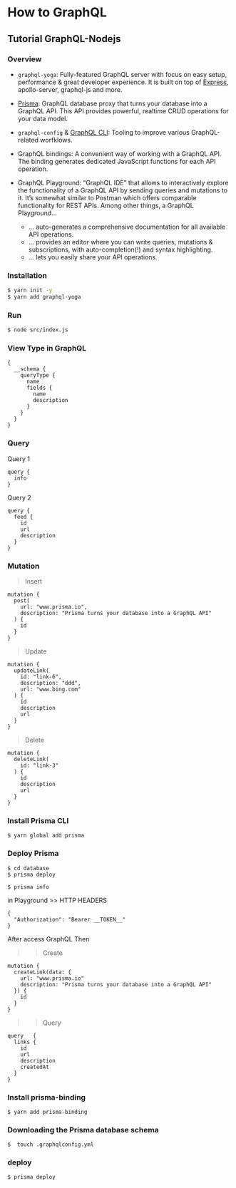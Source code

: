 # How to GraphQL 

## Tutorial GraphQL-Nodejs

### Overview

- `graphql-yoga`: Fully-featured GraphQL server with focus on easy setup, performance & great developer experience. It is built on top of [Express](https://expressjs.com/), apollo-server, graphql-js and more.
- [Prisma](https://www.prisma.io/): GraphQL database proxy that turns your database into a GraphQL API. This API provides powerful, realtime CRUD operations for your data model.
- `graphql-config` & [GraphQL CLI](https://github.com/graphql-cli/graphql-cli): Tooling to improve various GraphQL-related worfklows.
- GraphQL bindings: A convenient way of working with a GraphQL API. The binding generates dedicated JavaScript functions for each API operation.
- GraphQL Playground: “GraphQL IDE” that allows to interactively explore the functionality of a GraphQL API by sending queries and mutations to it. It’s somewhat similar to Postman which offers comparable functionality for REST APIs. Among other things, a GraphQL Playground…

    - … auto-generates a comprehensive documentation for all available API operations.
    - … provides an editor where you can write queries, mutations & subscriptions, with auto-completion(!) and syntax highlighting.
    - … lets you easily share your API operations.

### Installation

```sh
$ yarn init -y
$ yarn add graphql-yoga

```

### Run

```sh
$ node src/index.js
```

### View Type in GraphQL

```
{
  __schema {
    queryType {
      name
      fields {
        name
        description
      }
    }
  }
}
```

### Query

Query 1

```
query {
  info
}
```

Query 2

```
query {
  feed {
    id
    url
    description
  }
}
```

### Mutation

> Insert

```
mutation {
  post(
    url: "www.prisma.io",
    description: "Prisma turns your database into a GraphQL API"
  ) {
    id
  }
}
```

> Update

```
mutation {
  updateLink(
    id: "link-6",
  	description: "ddd",
    url: "www.bing.com"
  ) {
    id
    description
    url
  }
}
```

> Delete

```
mutation {
  deleteLink(
    id: "link-3"
  ) {
    id
    description
    url
  }
}
```

### Install Prisma CLI

```
$ yarn global add prisma
```

### Deploy Prisma

```
$ cd database
$ prisma deploy

$ prisma info
```

in Playground >> HTTP HEADERS

```
{
  "Authorization": "Bearer __TOKEN__"
}
```

After access GraphQL Then

>> Create 

```
mutation {
  createLink(data: {
    url: "www.prisma.io"
    description: "Prisma turns your database into a GraphQL API"
  }) {
    id
  }
}
```

>> Query

```
query	{
  links {
    id
    url
    description
    createdAt
  }
}
```

### Install prisma-binding

```
$ yarn add prisma-binding
```

### Downloading the Prisma database schema

```
$  touch .graphqlconfig.yml
```

### deploy

```
$ prisma deploy
```